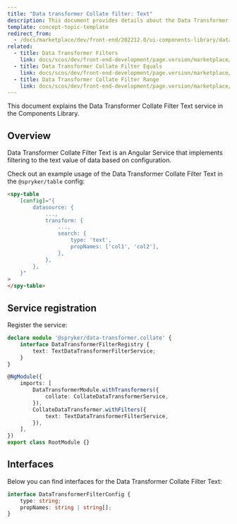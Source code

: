 ```yaml
---
title: "Data transformer Collate filter: Text"
description: This document provides details about the Data Transformer Collate Filter Text service in the Components Library.
template: concept-topic-template
redirect_from:
  - /docs/marketplace/dev/front-end/202212.0/ui-components-library/data-transformers/collate/filters/text.html
related:
  - title: Data Transformer Filters
    link: docs/scos/dev/front-end-development/page.version/marketplace/ui-components-library/data-transformers/collate/filters/index.html
  - title: Data Transformer Collate Filter Equals
    link: docs/scos/dev/front-end-development/page.version/marketplace/ui-components-library/data-transformers/collate/filters/equals.html
  - title: Data Transformer Collate Filter Range
    link: docs/scos/dev/front-end-development/page.version/marketplace/ui-components-library/data-transformers/collate/filters/range.html
---
```


This document explains the Data Transformer Collate Filter Text service in the Components Library.

## Overview

Data Transformer Collate Filter Text is an Angular Service that implements filtering to the text value of data based on configuration.

Check out an example usage of the Data Transformer Collate Filter Text in the `@spryker/table` config:

```html
<spy-table
    [config]="{
        datasource: {
            ...,                                               
            transform: {
                ...,
                search: {
                    type: 'text',
                    propNames: ['col1', 'col2'],
                },
            },
        },
    }"
>
</spy-table>
```

## Service registration

Register the service:

```ts
declare module '@spryker/data-transformer.collate' {
    interface DataTransformerFilterRegistry {
        text: TextDataTransformerFilterService;
    }
}

@NgModule({
    imports: [
        DataTransformerModule.withTransformers({
            collate: CollateDataTransformerService,
        }),
        CollateDataTransformer.withFilters({
            text: TextDataTransformerFilterService,
        }),
    ],
})
export class RootModule {}
```

## Interfaces

Below you can find interfaces for the Data Transformer Collate Filter Text:

```ts
interface DataTransformerFilterConfig {
    type: string;
    propNames: string | string[];
}
```
